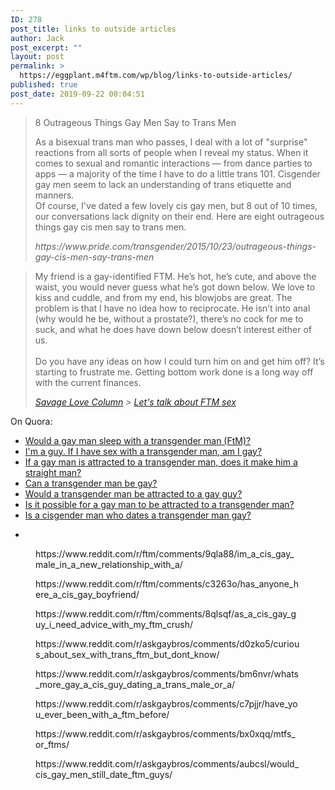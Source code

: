 ```yaml
---
ID: 278
post_title: links to outside articles
author: Jack
post_excerpt: ""
layout: post
permalink: >
  https://eggplant.m4ftm.com/wp/blog/links-to-outside-articles/
published: true
post_date: 2019-09-22 00:04:51
---
```

<!-- wp:quote -->
<blockquote class="wp-block-quote"><p>8 Outrageous Things Gay Men Say to Trans Men </p><p>As a bisexual trans man who passes, I deal with a lot of "surprise"  reactions from all sorts of people when I reveal my status. When it  comes to sexual and romantic interactions — from dance parties to apps —  a majority of the time I have to do a little trans 101. Cisgender gay  men seem to lack an understanding of trans etiquette and manners.<br> Of course, I've dated a few lovely cis gay men, but 8 out of 10  times, our conversations lack dignity on their end. Here are eight  outrageous things gay cis men say to trans men.&nbsp;</p><cite>https://www.pride.com/transgender/2015/10/23/outrageous-things-gay-cis-men-say-trans-men </cite></blockquote>
<!-- /wp:quote -->

<!-- wp:quote -->
<blockquote class="wp-block-quote"><p>My friend is a gay-identified FTM. He’s hot, he’s cute, and above the  waist, you would never guess what he’s got down below. We love to kiss  and cuddle, and from my end, his blowjobs are great. The problem is that  I have no idea how to reciprocate. He isn’t into anal (why would he be,  without a prostate?), there’s no cock for me to suck, and what he does  have down below doesn’t interest either of us.<br>    <br>Do you have any ideas on how I could turn him on and get him  off? It’s starting to frustrate me. Getting bottom work done is a long  way off with the current finances.</p><cite><a href="https://www.straight.com/life/savage-love-column">Savage Love Column</a> &gt; <a href="https://www.straight.com/life/lets-talk-about-ftm-sex">Let's talk about FTM sex</a></cite></blockquote>
<!-- /wp:quote -->

<!-- wp:paragraph -->
<p>On Quora:</p>
<!-- /wp:paragraph -->

<!-- wp:list -->
<ul><li><a href="https://www.quora.com/Would-a-gay-man-sleep-with-a-transgender-man-FtM?share=1">Would a gay man sleep with a transgender man (FtM)?</a></li><li><a rel="noreferrer noopener" href="https://www.quora.com/Im-a-guy-If-I-have-sex-with-a-transgender-man-am-I-gay" target="_blank">I'm a guy. If I have sex with a transgender man, am I gay?</a></li><li><a rel="noreferrer noopener" href="https://www.quora.com/If-a-gay-man-is-attracted-to-a-transgender-man-does-it-make-him-a-straight-man" target="_blank">If a gay man is attracted to a transgender man, does it make him a straight man?</a></li><li><a rel="noreferrer noopener" href="https://www.quora.com/Can-a-transgender-man-be-gay" target="_blank">Can a transgender man be gay?</a></li><li><a rel="noreferrer noopener" href="https://www.quora.com/Would-a-transgender-man-be-attracted-to-a-gay-guy" target="_blank">Would a transgender man be attracted to a gay guy?</a></li><li><a rel="noreferrer noopener" href="https://www.quora.com/Is-it-possible-for-a-gay-man-to-be-attracted-to-a-transgender-man" target="_blank">Is it possible for a gay man to be attracted to a transgender man?</a></li><li><a rel="noreferrer noopener" href="https://www.quora.com/Is-a-cisgender-man-who-dates-a-transgender-man-gay" target="_blank">Is a cisgender man who dates a transgender man gay?</a></li></ul>
<!-- /wp:list -->

<!-- wp:list -->
<ul><li></li></ul>
<!-- /wp:list -->

<!-- wp:core-embed/reddit {"url":"https://www.reddit.com/r/ftm/comments/9qla88/im_a_cis_gay_male_in_a_new_relationship_with_a/","type":"rich","providerNameSlug":"reddit","className":""} -->
<figure class="wp-block-embed-reddit wp-block-embed is-type-rich is-provider-reddit"><div class="wp-block-embed__wrapper">
https://www.reddit.com/r/ftm/comments/9qla88/im_a_cis_gay_male_in_a_new_relationship_with_a/
</div></figure>
<!-- /wp:core-embed/reddit -->

<!-- wp:core-embed/reddit {"url":"https://www.reddit.com/r/ftm/comments/c3263o/has_anyone_here_a_cis_gay_boyfriend/","type":"rich","providerNameSlug":"reddit","className":""} -->
<figure class="wp-block-embed-reddit wp-block-embed is-type-rich is-provider-reddit"><div class="wp-block-embed__wrapper">
https://www.reddit.com/r/ftm/comments/c3263o/has_anyone_here_a_cis_gay_boyfriend/
</div></figure>
<!-- /wp:core-embed/reddit -->

<!-- wp:core-embed/reddit {"url":"https://www.reddit.com/r/ftm/comments/8qlsqf/as_a_cis_gay_guy_i_need_advice_with_my_ftm_crush/","type":"rich","providerNameSlug":"reddit","className":""} -->
<figure class="wp-block-embed-reddit wp-block-embed is-type-rich is-provider-reddit"><div class="wp-block-embed__wrapper">
https://www.reddit.com/r/ftm/comments/8qlsqf/as_a_cis_gay_guy_i_need_advice_with_my_ftm_crush/
</div></figure>
<!-- /wp:core-embed/reddit -->

<!-- wp:core-embed/reddit {"url":"https://www.reddit.com/r/askgaybros/comments/d0zko5/curious_about_sex_with_trans_ftm_but_dont_know/","type":"rich","providerNameSlug":"reddit","className":""} -->
<figure class="wp-block-embed-reddit wp-block-embed is-type-rich is-provider-reddit"><div class="wp-block-embed__wrapper">
https://www.reddit.com/r/askgaybros/comments/d0zko5/curious_about_sex_with_trans_ftm_but_dont_know/
</div></figure>
<!-- /wp:core-embed/reddit -->

<!-- wp:core-embed/reddit {"url":"https://www.reddit.com/r/askgaybros/comments/bm6nvr/whats_more_gay_a_cis_guy_dating_a_trans_male_or_a/","type":"rich","providerNameSlug":"reddit","className":""} -->
<figure class="wp-block-embed-reddit wp-block-embed is-type-rich is-provider-reddit"><div class="wp-block-embed__wrapper">
https://www.reddit.com/r/askgaybros/comments/bm6nvr/whats_more_gay_a_cis_guy_dating_a_trans_male_or_a/
</div></figure>
<!-- /wp:core-embed/reddit -->

<!-- wp:core-embed/reddit {"url":"https://www.reddit.com/r/askgaybros/comments/c7pjjr/have_you_ever_been_with_a_ftm_before/","type":"rich","providerNameSlug":"reddit","className":""} -->
<figure class="wp-block-embed-reddit wp-block-embed is-type-rich is-provider-reddit"><div class="wp-block-embed__wrapper">
https://www.reddit.com/r/askgaybros/comments/c7pjjr/have_you_ever_been_with_a_ftm_before/
</div></figure>
<!-- /wp:core-embed/reddit -->

<!-- wp:core-embed/reddit {"url":"https://www.reddit.com/r/askgaybros/comments/bx0xqq/mtfs_or_ftms/","type":"rich","providerNameSlug":"reddit","className":""} -->
<figure class="wp-block-embed-reddit wp-block-embed is-type-rich is-provider-reddit"><div class="wp-block-embed__wrapper">
https://www.reddit.com/r/askgaybros/comments/bx0xqq/mtfs_or_ftms/
</div></figure>
<!-- /wp:core-embed/reddit -->

<!-- wp:core-embed/reddit {"url":"https://www.reddit.com/r/askgaybros/comments/aubcsl/would_cis_gay_men_still_date_ftm_guys/","type":"rich","providerNameSlug":"reddit","className":""} -->
<figure class="wp-block-embed-reddit wp-block-embed is-type-rich is-provider-reddit"><div class="wp-block-embed__wrapper">
https://www.reddit.com/r/askgaybros/comments/aubcsl/would_cis_gay_men_still_date_ftm_guys/
</div></figure>
<!-- /wp:core-embed/reddit -->

<!-- wp:paragraph -->
<p></p>
<!-- /wp:paragraph -->

<!-- wp:paragraph -->
<p></p>
<!-- /wp:paragraph -->

<!-- wp:paragraph -->
<p></p>
<!-- /wp:paragraph -->

<!-- wp:paragraph -->
<p></p>
<!-- /wp:paragraph -->

<!-- wp:paragraph -->
<p></p>
<!-- /wp:paragraph -->

<!-- wp:paragraph -->
<p></p>
<!-- /wp:paragraph -->

<!-- wp:paragraph -->
<p></p>
<!-- /wp:paragraph -->

<!-- wp:paragraph -->
<p></p>
<!-- /wp:paragraph -->

<!-- wp:paragraph -->
<p></p>
<!-- /wp:paragraph -->

<!-- wp:paragraph -->
<p></p>
<!-- /wp:paragraph -->

<!-- wp:paragraph -->
<p></p>
<!-- /wp:paragraph -->